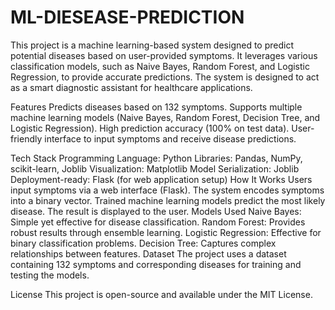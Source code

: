 # ML-DIESEASE-PREDICTION
This project is a machine learning-based system designed to predict potential diseases based on user-provided symptoms. It leverages various classification models, such as Naive Bayes, Random Forest, and Logistic Regression, to provide accurate predictions. The system is designed to act as a smart diagnostic assistant for healthcare applications.

Features
Predicts diseases based on 132 symptoms.
Supports multiple machine learning models (Naive Bayes, Random Forest, Decision Tree, and Logistic Regression).
High prediction accuracy (100% on test data).
User-friendly interface to input symptoms and receive disease predictions.

Tech Stack
Programming Language: Python
Libraries: Pandas, NumPy, scikit-learn, Joblib
Visualization: Matplotlib
Model Serialization: Joblib
Deployment-ready: Flask (for web application setup)
How It Works
Users input symptoms via a web interface (Flask).
The system encodes symptoms into a binary vector.
Trained machine learning models predict the most likely disease.
The result is displayed to the user.
Models Used
Naive Bayes: Simple yet effective for disease classification.
Random Forest: Provides robust results through ensemble learning.
Logistic Regression: Effective for binary classification problems.
Decision Tree: Captures complex relationships between features.
Dataset
The project uses a dataset containing 132 symptoms and corresponding diseases for training and testing the models.




License
This project is open-source and available under the MIT License.

